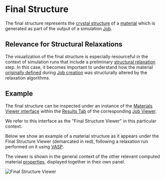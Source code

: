 # Final Structure

The final structure represents the [crystal structure](../../materials/classification/crystalline.md) of a [material](../../materials/overview.md) which is generated as part of the output of a simulation [Job](../../jobs/overview.md).

## Relevance for Structural Relaxations

The visualization of the final structure is especially resourceful in the context of simulation runs that include a preliminary [structural relaxation](../../workflows/addons/structural-relaxation.md) step. In this case, it becomes important to understand how the material [originally defined](../../jobs-designer/materials-tab.md) during [Job creation](../../jobs-designer/overview.md) was structurally altered by the relaxation algorithms.

## Example

The final structure can be inspected under an instance of the [Materials Viewer interface](../../materials/ui/viewer.md) within the [Results Tab](../../jobs/ui/results-tab.md) of the corresponding [Job Viewer](../../jobs/ui/viewer.md). 

We refer to this interface as the "Final Structure Viewer" in this particular context.

Below we show an example of a material structure as it appears under the Final Structure Viewer (demarcated in red), following a relaxation run performed on it using [VASP](../../software-directory/modeling/vasp.md). 

The viewer is shown in the general context of the other relevant computed material [properties](../overview.md), displayed together in their own panel.

![Final Structure Viewer](../../images/properties-directory/final-structure-viewer.png "Final Structure Viewer")
